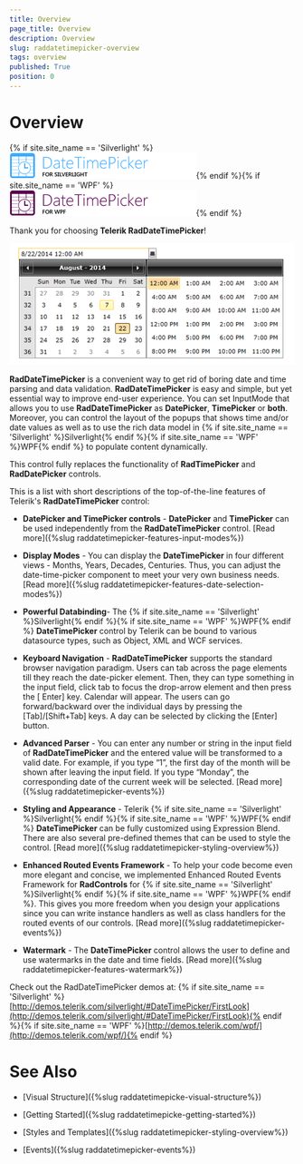 ```yaml
---
title: Overview
page_title: Overview
description: Overview
slug: raddatetimepicker-overview
tags: overview
published: True
position: 0
---
```


# Overview

{% if site.site_name == 'Silverlight' %}![](images/RadDateTimePicker_Overview_01.png){% endif %}{% if site.site_name == 'WPF' %}![](images/RadDateTimePicker_Overview_01_WPF.png){% endif %}

Thank you for choosing __Telerik RadDateTimePicker__!        

![Rad Date Time Picker Overview 02](images/RadDateTimePicker_Overview_02.png)

__RadDateTimePicker__ is a convenient way to get rid of boring date and time parsing and data validation. __RadDateTimePicker__ is easy and simple, but yet essential way to improve end-user experience. You can set InputMode that allows you to use __RadDateTimePicker__ as __DatePicker__, __TimePicker__ or __both__. Moreover, you can control the layout of the popups that shows time and/or date values as well as to use the rich data model in {% if site.site_name == 'Silverlight' %}Silverlight{% endif %}{% if site.site_name == 'WPF' %}WPF{% endif %} to populate content dynamically.        

This control fully replaces the functionality of __RadTimePicker__ and __RadDatePicker__ controls.  

This is a list with short descriptions of the top-of-the-line features of Telerik's __RadDateTimePicker__ control:        

* __DatePicker and TimePicker controls__ - __DatePicker__ and __TimePicker__ can be used independently from the __RadDateTimePicker__ control. [Read more]({%slug raddatetimepicker-features-input-modes%})

* __Display Modes__ - You can display the __DateTimePicker__ in four different views - Months, Years, Decades, Centuries. Thus, you can adjust the date-time-picker component to meet your very own business needs. [Read more]({%slug raddatetimepicker-features-date-selection-modes%})

* __Powerful Databinding__- The {% if site.site_name == 'Silverlight' %}Silverlight{% endif %}{% if site.site_name == 'WPF' %}WPF{% endif %} __DateTimePicker__ control by Telerik can be bound to various datasource types, such as Object, XML and WCF services.          

* __Keyboard Navigation__ - __RadDateTimePicker__ supports the standard browser navigation paradigm. Users can tab across the page elements till they reach the date-picker element. Then, they can type something in the input field, click tab to focus the drop-arrow element and then press the [ Enter] key. Calendar will appear.  The users can go forward/backward over the individual days by pressing the [Tab]/[Shift+Tab] keys. A day can be selected by clicking the [Enter] button.          

* __Advanced Parser__ - You can enter any number or string in the input field of __RadDateTimePicker__ and the entered value will be transformed to a valid date.  For example, if you type “1”, the first day of the month will be shown after leaving the input field. If you type “Monday”, the corresponding date of the current week will be selected. [Read more]({%slug raddatetimepicker-events%})

* __Styling and Appearance__ - Telerik {% if site.site_name == 'Silverlight' %}Silverlight{% endif %}{% if site.site_name == 'WPF' %}WPF{% endif %} __DateTimePicker__ can be fully customized using Expression Blend. There are also several pre-defined themes that can be used to style the control. [Read more]({%slug raddatetimepicker-styling-overview%})

* __Enhanced Routed Events Framework__ - To help your code become even more elegant and concise, we implemented Enhanced Routed Events Framework for __RadControls__ for {% if site.site_name == 'Silverlight' %}Silverlight{% endif %}{% if site.site_name == 'WPF' %}WPF{% endif %}.  This gives you more freedom when you design your applications since you can write instance handlers as well as class handlers for the routed events of our controls. [Read more]({%slug raddatetimepicker-events%})

* __Watermark__ - The __DateTimePicker__ control allows the user to define and use watermarks in the date and time fields. [Read more]({%slug raddatetimepicker-features-watermark%})

Check out the RadDateTimePicker demos at: {% if site.site_name == 'Silverlight' %}[http://demos.telerik.com/silverlight/#DateTimePicker/FirstLook](http://demos.telerik.com/silverlight/#DateTimePicker/FirstLook){% endif %}{% if site.site_name == 'WPF' %}[http://demos.telerik.com/wpf/](http://demos.telerik.com/wpf/){% endif %}

# See Also

 * [Visual Structure]({%slug raddatetimepicke-visual-structure%})

 * [Getting Started]({%slug raddatetimepicke-getting-started%})

 * [Styles and Templates]({%slug raddatetimepicker-styling-overview%})

 * [Events]({%slug raddatetimepicker-events%})

